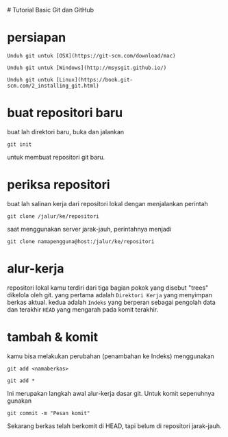 ﻿﻿﻿﻿﻿﻿﻿﻿﻿# Tutorial Basic Git dan GitHub# persiapan```Unduh git untuk [OSX](https://git-scm.com/download/mac)``````Unduh git untuk [Windows](http://msysgit.github.io/)``````Unduh git untuk [Linux](https://book.git-scm.com/2_installing_git.html)```# buat repositori barubuat lah direktori baru, buka dan jalankan ```git init```untuk membuat repositori git baru.# periksa repositoribuat lah salinan kerja dari repositori lokal dengan menjalankan perintah```git clone /jalur/ke/repositori```saat menggunakan server jarak-jauh, perintahnya menjadi```git clone namapengguna@host:/jalur/ke/repositori```# alur-kerjarepositori lokal kamu terdiri dari tiga bagian pokok yang disebut "trees" dikelola oleh git. yang pertama adalah ``Direktori Kerja`` yang menyimpan berkas aktual. kedua adalah ``Indeks`` yang berperan sebagai pengolah data dan terakhir ``HEAD`` yang mengarah pada komit terakhir.# tambah & komitkamu bisa melakukan perubahan (penambahan ke Indeks) menggunakan```git add <namaberkas>``````git add *```Ini merupakan langkah awal alur-kerja dasar git. Untuk komit sepenuhnya gunakan```git commit -m "Pesan komit"```Sekarang berkas telah berkomit di HEAD, tapi belum di repositori jarak-jauh.
